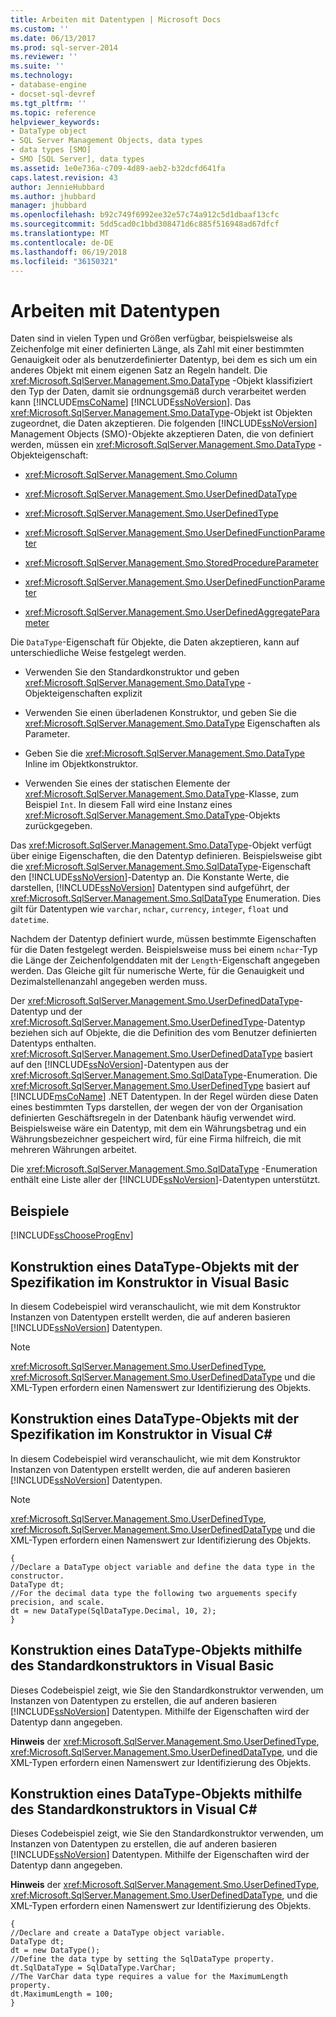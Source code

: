 ```yaml
---
title: Arbeiten mit Datentypen | Microsoft Docs
ms.custom: ''
ms.date: 06/13/2017
ms.prod: sql-server-2014
ms.reviewer: ''
ms.suite: ''
ms.technology:
- database-engine
- docset-sql-devref
ms.tgt_pltfrm: ''
ms.topic: reference
helpviewer_keywords:
- DataType object
- SQL Server Management Objects, data types
- data types [SMO]
- SMO [SQL Server], data types
ms.assetid: 1e0e736a-c709-4d89-aeb2-b32dcfd641fa
caps.latest.revision: 43
author: JennieHubbard
ms.author: jhubbard
manager: jhubbard
ms.openlocfilehash: b92c749f6992ee32e57c74a912c5d1dbaaf13cfc
ms.sourcegitcommit: 5dd5cad0c1bbd308471d6c885f516948ad67dfcf
ms.translationtype: MT
ms.contentlocale: de-DE
ms.lasthandoff: 06/19/2018
ms.locfileid: "36150321"
---
```

# <a name="working-with-data-types"></a>Arbeiten mit Datentypen
  Daten sind in vielen Typen und Größen verfügbar, beispielsweise als Zeichenfolge mit einer definierten Länge, als Zahl mit einer bestimmten Genauigkeit oder als benutzerdefinierter Datentyp, bei dem es sich um ein anderes Objekt mit einem eigenen Satz an Regeln handelt. Die <xref:Microsoft.SqlServer.Management.Smo.DataType> -Objekt klassifiziert den Typ der Daten, damit sie ordnungsgemäß durch verarbeitet werden kann [!INCLUDE[msCoName](../../../includes/msconame-md.md)] [!INCLUDE[ssNoVersion](../../../includes/ssnoversion-md.md)]. Das <xref:Microsoft.SqlServer.Management.Smo.DataType>-Objekt ist Objekten zugeordnet, die Daten akzeptieren. Die folgenden [!INCLUDE[ssNoVersion](../../../includes/ssnoversion-md.md)] Management Objects (SMO)-Objekte akzeptieren Daten, die von definiert werden, müssen ein <xref:Microsoft.SqlServer.Management.Smo.DataType> -Objekteigenschaft:  
  
-   <xref:Microsoft.SqlServer.Management.Smo.Column>  
  
-   <xref:Microsoft.SqlServer.Management.Smo.UserDefinedDataType>  
  
-   <xref:Microsoft.SqlServer.Management.Smo.UserDefinedType>  
  
-   <xref:Microsoft.SqlServer.Management.Smo.UserDefinedFunctionParameter>  
  
-   <xref:Microsoft.SqlServer.Management.Smo.StoredProcedureParameter>  
  
-   <xref:Microsoft.SqlServer.Management.Smo.UserDefinedFunctionParameter>  
  
-   <xref:Microsoft.SqlServer.Management.Smo.UserDefinedAggregateParameter>  
  
 Die `DataType`-Eigenschaft für Objekte, die Daten akzeptieren, kann auf unterschiedliche Weise festgelegt werden.  
  
-   Verwenden Sie den Standardkonstruktor und geben <xref:Microsoft.SqlServer.Management.Smo.DataType> -Objekteigenschaften explizit  
  
-   Verwenden Sie einen überladenen Konstruktor, und geben Sie die <xref:Microsoft.SqlServer.Management.Smo.DataType> Eigenschaften als Parameter.  
  
-   Geben Sie die <xref:Microsoft.SqlServer.Management.Smo.DataType> Inline im Objektkonstruktor.  
  
-   Verwenden Sie eines der statischen Elemente der <xref:Microsoft.SqlServer.Management.Smo.DataType>-Klasse, zum Beispiel `Int`. In diesem Fall wird eine Instanz eines <xref:Microsoft.SqlServer.Management.Smo.DataType>-Objekts zurückgegeben.  
  
 Das <xref:Microsoft.SqlServer.Management.Smo.DataType>-Objekt verfügt über einige Eigenschaften, die den Datentyp definieren. Beispielsweise gibt die <xref:Microsoft.SqlServer.Management.Smo.SqlDataType>-Eigenschaft den [!INCLUDE[ssNoVersion](../../../includes/ssnoversion-md.md)]-Datentyp an. Die Konstante Werte, die darstellen, [!INCLUDE[ssNoVersion](../../../includes/ssnoversion-md.md)] Datentypen sind aufgeführt, der <xref:Microsoft.SqlServer.Management.Smo.SqlDataType> Enumeration. Dies gilt für Datentypen wie `varchar`, `nchar`, `currency`, `integer`, `float` und `datetime`.  
  
 Nachdem der Datentyp definiert wurde, müssen bestimmte Eigenschaften für die Daten festgelegt werden. Beispielsweise muss bei einem `nchar`-Typ die Länge der Zeichenfolgenddaten mit der `Length`-Eigenschaft angegeben werden. Das Gleiche gilt für numerische Werte, für die Genauigkeit und Dezimalstellenanzahl angegeben werden muss.  
  
 Der <xref:Microsoft.SqlServer.Management.Smo.UserDefinedDataType>-Datentyp und der <xref:Microsoft.SqlServer.Management.Smo.UserDefinedType>-Datentyp beziehen sich auf Objekte, die die Definition des vom Benutzer definierten Datentyps enthalten. <xref:Microsoft.SqlServer.Management.Smo.UserDefinedDataType> basiert auf den [!INCLUDE[ssNoVersion](../../../includes/ssnoversion-md.md)]-Datentypen aus der <xref:Microsoft.SqlServer.Management.Smo.SqlDataType>-Enumeration. Die <xref:Microsoft.SqlServer.Management.Smo.UserDefinedType> basiert auf [!INCLUDE[msCoName](../../../includes/msconame-md.md)] .NET Datentypen. In der Regel würden diese Daten eines bestimmten Typs darstellen, der wegen der von der Organisation definierten Geschäftsregeln in der Datenbank häufig verwendet wird. Beispielsweise wäre ein Datentyp, mit dem ein Währungsbetrag und ein Währungsbezeichner gespeichert wird, für eine Firma hilfreich, die mit mehreren Währungen arbeitet.  
  
 Die <xref:Microsoft.SqlServer.Management.Smo.SqlDataType> -Enumeration enthält eine Liste aller der [!INCLUDE[ssNoVersion](../../../includes/ssnoversion-md.md)]-Datentypen unterstützt.  
  
## <a name="examples"></a>Beispiele  
 [!INCLUDE[ssChooseProgEnv](../../../includes/sschooseprogenv-md.md)]  
  
## <a name="constructing-a-datatype-object-with-the-specification-in-the-constructor-in-visual-basic"></a>Konstruktion eines DataType-Objekts mit der Spezifikation im Konstruktor in Visual Basic  
 In diesem Codebeispiel wird veranschaulicht, wie mit dem Konstruktor Instanzen von Datentypen erstellt werden, die auf anderen basieren [!INCLUDE[ssNoVersion](../../../includes/ssnoversion-md.md)] Datentypen.  
  
> [!NOTE]  
>  <xref:Microsoft.SqlServer.Management.Smo.UserDefinedType>, <xref:Microsoft.SqlServer.Management.Smo.UserDefinedDataType> und die XML-Typen erfordern einen Namenswert zur Identifizierung des Objekts.  
  
<!-- TODO: review snippet reference  [!CODE [SMO How to#SMO_VBDataTypes1](SMO How to#SMO_VBDataTypes1)]  -->  
  
## <a name="constructing-a-datatype-object-with-the-specification-in-the-constructor-in-visual-c"></a>Konstruktion eines DataType-Objekts mit der Spezifikation im Konstruktor in Visual C#  
 In diesem Codebeispiel wird veranschaulicht, wie mit dem Konstruktor Instanzen von Datentypen erstellt werden, die auf anderen basieren [!INCLUDE[ssNoVersion](../../../includes/ssnoversion-md.md)] Datentypen.  
  
> [!NOTE]  
>  <xref:Microsoft.SqlServer.Management.Smo.UserDefinedType>, <xref:Microsoft.SqlServer.Management.Smo.UserDefinedDataType> und die XML-Typen erfordern einen Namenswert zur Identifizierung des Objekts.  
  
```  
{   
//Declare a DataType object variable and define the data type in the constructor.   
DataType dt;   
//For the decimal data type the following two arguements specify precision, and scale.   
dt = new DataType(SqlDataType.Decimal, 10, 2);   
}  
```  
  
## <a name="constructing-a-datatype-object-by-using-the-default-constructor-in-visual-basic"></a>Konstruktion eines DataType-Objekts mithilfe des Standardkonstruktors in Visual Basic  
 Dieses Codebeispiel zeigt, wie Sie den Standardkonstruktor verwenden, um Instanzen von Datentypen zu erstellen, die auf anderen basieren [!INCLUDE[ssNoVersion](../../../includes/ssnoversion-md.md)] Datentypen. Mithilfe der Eigenschaften wird der Datentyp dann angegeben.  
  
 **Hinweis** der <xref:Microsoft.SqlServer.Management.Smo.UserDefinedType>, <xref:Microsoft.SqlServer.Management.Smo.UserDefinedDataType>, und die XML-Typen erfordern einen Namenswert zur Identifizierung des Objekts.  
  
<!-- TODO: review snippet reference  [!CODE [SMO How to#SMO_VBDataTypes2](SMO How to#SMO_VBDataTypes2)]  -->  
  
## <a name="constructing-a-datatype-object-by-using-the-default-constructor-in-visual-c"></a>Konstruktion eines DataType-Objekts mithilfe des Standardkonstruktors in Visual C#  
 Dieses Codebeispiel zeigt, wie Sie den Standardkonstruktor verwenden, um Instanzen von Datentypen zu erstellen, die auf anderen basieren [!INCLUDE[ssNoVersion](../../../includes/ssnoversion-md.md)] Datentypen. Mithilfe der Eigenschaften wird der Datentyp dann angegeben.  
  
 **Hinweis** der <xref:Microsoft.SqlServer.Management.Smo.UserDefinedType>, <xref:Microsoft.SqlServer.Management.Smo.UserDefinedDataType>, und die XML-Typen erfordern einen Namenswert zur Identifizierung des Objekts.  
  
```  
{   
//Declare and create a DataType object variable.   
DataType dt;   
dt = new DataType();   
//Define the data type by setting the SqlDataType property.   
dt.SqlDataType = SqlDataType.VarChar;   
//The VarChar data type requires a value for the MaximumLength property.   
dt.MaximumLength = 100;   
}  
```  
  
  